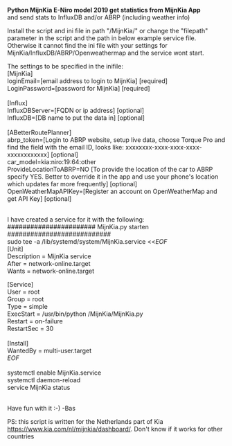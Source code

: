 <strong>Python MijnKia E-Niro model 2019 get statistics from MijnKia App</strong><br>
and send stats to InfluxDB and/or ABRP (including weather info)

Install the script and ini file in path "/MijnKia/" or change the "filepath" parameter in the script and the path in below example service file. Otherwise it cannot find the ini file with your settings for MijnKia/InfluxDB/ABRP/Openweathermap and the service wont start.

The settings to be specified in the inifile:<br>
[MijnKia]<br>
loginEmail=[email address to login to MijnKia] [required]<br>
LoginPassword=[password for MijnKia] [required]<br>
<br>
[Influx]<br>
InfluxDBServer=[FQDN or ip address] [optional]<br>
InfluxDB=[DB name to put the data in] [optional]<br>
<br>
[ABetterRoutePlanner]<br>
abrp_token=[Login to ABRP website, setup live data, choose Torque Pro and find the field with the email ID, looks like: xxxxxxxx-xxxx-xxxx-xxxx-xxxxxxxxxxxx]  [optional]<br>
car_model=kia:niro:19:64:other<br>
ProvideLocationToABRP=NO [To provide the location of the car to ABRP specify YES. Better to override it in the app and use your phone's location which updates far more frequently]  [optional]<br>
OpenWeatherMapAPIKey=[Register an account on OpenWeatherMap and get API Key] [optional]<br>
<br>


I have created a service for it with the following:<br>
####################### MijnKia.py starten ###########################<br>
sudo tee -a /lib/systemd/system/MijnKia.service <<_EOF_<br>
[Unit]<br>
Description = MijnKia service<br>
After = network-online.target<br>
Wants = network-online.target<br>

[Service]<br>
User = root<br>
Group = root<br>
Type = simple<br>
ExecStart = /usr/bin/python /MijnKia/MijnKia.py<br>
Restart = on-failure<br>
RestartSec = 30<br>
<br>
[Install]<br>
WantedBy = multi-user.target<br>
_EOF_<br>
<br>
systemctl enable MijnKia.service<br>
systemctl daemon-reload<br>
service MijnKia status<br>
<br>

Have fun with it :-) -Bas

PS: this script is written for the Netherlands part of Kia https://www.kia.com/nl/mijnkia/dashboard/. Don't know if it works for other countries
